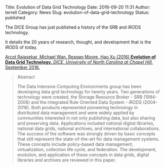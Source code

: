 Title: Evolution of Data Grid Technology
Date: 2016-09-20 11:31
Author: terrell
Category: News
Slug: evolution-of-data-grid-technology
Status: published

The DICE Group has just published a history of the SRB and iRODS
technology.

It details the 20 years of research, thought, and development that is
the iRODS of today.

[Arcot Rajasekar, Michael Wan, Reagan Moore, Hao Xu (2016) **Evolution
of Data Grid Technology.** *DICE, University of North Carolina at Chapel
Hill.* September
2016.](./theme/uploads/2016/09/EvolutionOfDataGridTechnology2016.pdf)

> Abstract
>
> The Data Intensive Computing Environments group has been developing
> data grid technology for twenty years. Two generations of technology
> were created, the Storage Resource Broker - SRB (1994-2006) and the
> integrated Rule Oriented Data System - iRODS (2004-2016). Both
> products represented pioneering technology in distributed data
> management and were widely applied by communities interested in not
> only publishing data, but also sharing and preserving data.
> Applications included national digital libraries, national data grids,
> national archives, and international collaborations. The success of
> the software was strongly driven by basic concepts that still
> represent the state-of-the-art for data management systems. These
> concepts include policy-based data management, virtualization,
> collection life cycle, and federation. The development, evolution, and
> application of these concepts in data grids, digital libraries and
> archives are reviewed in this paper.
